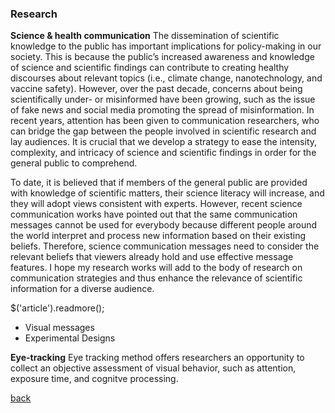 
<script src="/node_modules/readmore-js/readmore.min.js"></script>

### Research 

**Science & health communication**
The dissemination of scientific knowledge to the public has important implications for policy-making in our society. This is because the public’s increased awareness and knowledge of science and scientific findings can contribute to creating healthy discourses about relevant topics (i.e., climate change, nanotechnology, and vaccine safety). However, over the past decade, concerns about being scientifically under- or misinformed have been growing, such as the issue of fake news and social media promoting the spread of misinformation. In recent years, attention has been given to communication researchers, who can bridge the gap between the people involved in scientific research and lay audiences. It is crucial that we develop a strategy to ease the intensity, complexity, and intricacy of science and scientific findings in order for the general public to comprehend.

To date, it is believed that if members of the general public are provided with knowledge of scientific matters, their science literacy will increase, and they will adopt views consistent with experts. However, recent science communication works have pointed out that the same communication messages cannot be used for everybody because different people around the world interpret and process new information based on their existing beliefs. Therefore, science communication messages need to consider the relevant beliefs that viewers already hold and use effective message features. I hope my research works will add to the body of research on communication strategies and thus enhance the relevance of scientific information for a diverse audience.

$('article').readmore();


* Visual messages 
* Experimental Designs 

**Eye-tracking**
Eye tracking method offers researchers an opportunity to collect an objective assessment of visual behavior, such as attention, exposure time, and cognitve processing. 



[back](./)
